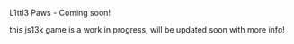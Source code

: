 L1ttl3 Paws - Coming soon!

this js13k game is a work in progress, will be updated soon with more info!
